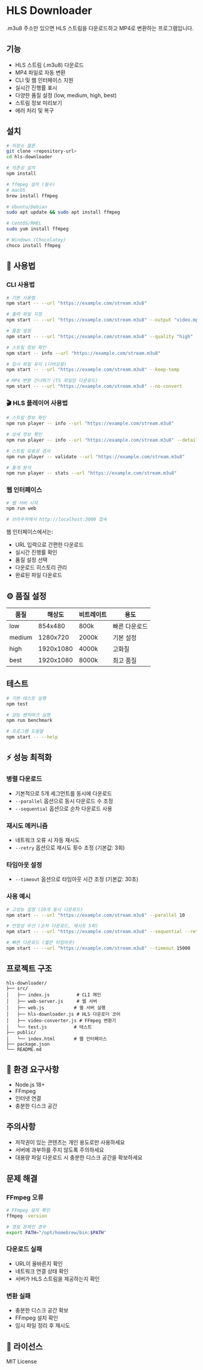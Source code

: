 # HLS Downloader

.m3u8 주소만 있으면 HLS 스트림을 다운로드하고 MP4로 변환하는 프로그램입니다.

##  기능

-  HLS 스트림 (.m3u8) 다운로드
-  MP4 파일로 자동 변환
-  CLI 및 웹 인터페이스 지원
-  실시간 진행률 표시
-  다양한 품질 설정 (low, medium, high, best)
-  스트림 정보 미리보기
-  에러 처리 및 복구

##  설치

```bash
# 저장소 클론
git clone <repository-url>
cd hls-downloader

# 의존성 설치
npm install

# ffmpeg 설치 (필수)
# macOS
brew install ffmpeg

# Ubuntu/Debian
sudo apt update && sudo apt install ffmpeg

# CentOS/RHEL
sudo yum install ffmpeg

# Windows (Chocolatey)
choco install ffmpeg
```

## 📖 사용법

### CLI 사용법

```bash
# 기본 사용법
npm start -- --url "https://example.com/stream.m3u8"

# 출력 파일 지정
npm start -- --url "https://example.com/stream.m3u8" --output "video.mp4"

# 품질 설정
npm start -- --url "https://example.com/stream.m3u8" --quality "high"

# 스트림 정보 확인
npm start -- info --url "https://example.com/stream.m3u8"

# 임시 파일 유지 (디버깅용)
npm start -- --url "https://example.com/stream.m3u8" --keep-temp

# MP4 변환 건너뛰기 (TS 파일만 다운로드)
npm start -- --url "https://example.com/stream.m3u8" --no-convert
```

### 🎬 HLS 플레이어 사용법

```bash
# 스트림 정보 확인
npm run player -- info --url "https://example.com/stream.m3u8"

# 상세 정보 확인
npm run player -- info --url "https://example.com/stream.m3u8" --detailed

# 스트림 유효성 검사
npm run player -- validate --url "https://example.com/stream.m3u8"

# 통계 분석
npm run player -- stats --url "https://example.com/stream.m3u8"
```

### 웹 인터페이스

```bash
# 웹 서버 시작
npm run web

# 브라우저에서 http://localhost:3000 접속
```

웹 인터페이스에서는:
-  URL 입력으로 간편한 다운로드
-  실시간 진행률 확인
-  품질 설정 선택
-  다운로드 히스토리 관리
-  완료된 파일 다운로드

## ⚙️ 품질 설정

| 품질 | 해상도 | 비트레이트 | 용도 |
|------|--------|------------|------|
| low | 854x480 | 800k | 빠른 다운로드 |
| medium | 1280x720 | 2000k | 기본 설정 |
| high | 1920x1080 | 4000k | 고화질 |
| best | 1920x1080 | 8000k | 최고 품질 |

##  테스트

```bash
# 기본 테스트 실행
npm test

# 성능 벤치마크 실행
npm run benchmark

# 프로그램 도움말
npm start -- --help
```

## ⚡ 성능 최적화

### 병렬 다운로드
- 기본적으로 5개 세그먼트를 동시에 다운로드
- `--parallel` 옵션으로 동시 다운로드 수 조정
- `--sequential` 옵션으로 순차 다운로드 사용

### 재시도 메커니즘
- 네트워크 오류 시 자동 재시도
- `--retry` 옵션으로 재시도 횟수 조정 (기본값: 3회)

### 타임아웃 설정
- `--timeout` 옵션으로 타임아웃 시간 조정 (기본값: 30초)

### 사용 예시
```bash
# 고성능 설정 (10개 동시 다운로드)
npm start -- --url "https://example.com/stream.m3u8" --parallel 10

# 안정성 우선 (순차 다운로드, 재시도 5회)
npm start -- --url "https://example.com/stream.m3u8" --sequential --retry 5

# 빠른 다운로드 (짧은 타임아웃)
npm start -- --url "https://example.com/stream.m3u8" --timeout 15000
```

##  프로젝트 구조

```
hls-downloader/
├── src/
│   ├── index.js          # CLI 메인
│   ├── web-server.js     # 웹 서버
│   ├── web.js           # 웹 서버 실행
│   ├── hls-downloader.js # HLS 다운로더 코어
│   ├── video-converter.js # FFmpeg 변환기
│   └── test.js          # 테스트
├── public/
│   └── index.html       # 웹 인터페이스
├── package.json
└── README.md
```

## 🔧 환경 요구사항

- Node.js 18+
- FFmpeg
- 인터넷 연결
- 충분한 디스크 공간

## 주의사항

- 저작권이 있는 콘텐츠는 개인 용도로만 사용하세요
- 서버에 과부하를 주지 않도록 주의하세요
- 대용량 파일 다운로드 시 충분한 디스크 공간을 확보하세요

##  문제 해결

### FFmpeg 오류
```bash
# FFmpeg 설치 확인
ffmpeg -version

# 경로 문제인 경우
export PATH="/opt/homebrew/bin:$PATH"
```

### 다운로드 실패
- URL이 올바른지 확인
- 네트워크 연결 상태 확인
- 서버가 HLS 스트림을 제공하는지 확인

### 변환 실패
- 충분한 디스크 공간 확보
- FFmpeg 설치 확인
- 임시 파일 정리 후 재시도

## 📄 라이선스

MIT License

